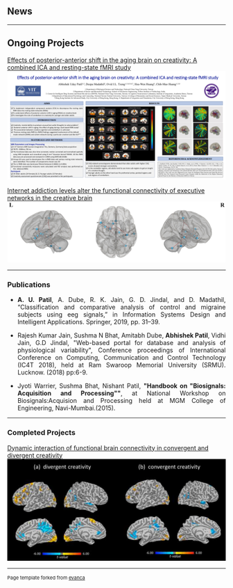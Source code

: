 ## News

---

## Ongoing Projects 

[Effects of posterior-anterior shift in the aging brain on creativity: A combined ICA and resting-state fMRI study](/pdf/CNS_poster.pdf)
<img src="images/Project2.png"/>


[Internet addiction levels alter the functional connectivity of executive networks in the creative brain](/sample_page2)
<img src="images/Project3.png"/>

---

### Publications

- <p align="justify"> <b>A. U. Patil</b>, A. Dube, R. K. Jain, G. D. Jindal, and D. Madathil, “Classification and comparative analysis of control and migraine subjects using eeg signals,” in Information Systems Design and Intelligent Applications. Springer, 2019, pp. 31–39.</p>

- <p align="justify"> Rajesh Kumar Jain, Sushma N Bhat, Amitabh Dube, <b>Abhishek Patil</b>, Vidhi Jain, G.D Jindal, "Web-based portal for database and analysis of physiological variability", Conference proceedings of International Conference on Computing, Communication and Control Technology (IC4T 2018), held at Ram Swaroop Memorial University (SRMU). Lucknow. (2018) pp:6-9.</p>

- <p align="justify"> Jyoti Warrier, Sushma Bhat, Nishant Patil, <b>"Handbook on "Biosignals: Acquisition and Processing""</b>, at National Workshop on Biosignals:Acquision and Processing held at MGM College of Engineering, Navi-Mumbai.(2015).</p>


---

### Completed Projects

[Dynamic interaction of functional brain connectivity in convergent and divergent creativity](/sample_page)<img src="images/Project1.png"/>

---
<p style="font-size:11px">Page template forked from <a href="https://github.com/evanca/quick-portfolio">evanca</a></p>
<!-- Remove above link if you don't want to attibute -->
